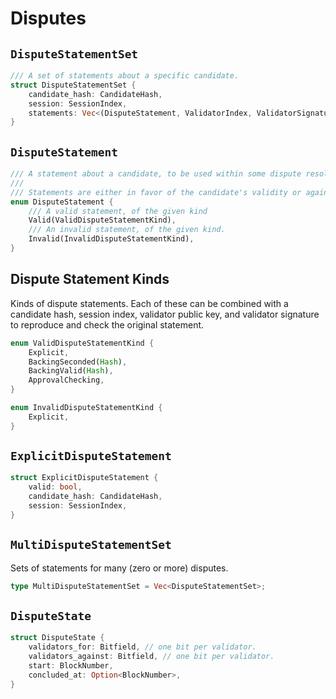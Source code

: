 # Disputes

## `DisputeStatementSet`

```rust
/// A set of statements about a specific candidate.
struct DisputeStatementSet {
    candidate_hash: CandidateHash,
    session: SessionIndex,
    statements: Vec<(DisputeStatement, ValidatorIndex, ValidatorSignature)>,
}
```

## `DisputeStatement`

```rust
/// A statement about a candidate, to be used within some dispute resolution process.
///
/// Statements are either in favor of the candidate's validity or against it.
enum DisputeStatement {
    /// A valid statement, of the given kind
    Valid(ValidDisputeStatementKind),
    /// An invalid statement, of the given kind.
    Invalid(InvalidDisputeStatementKind),
}

```

## Dispute Statement Kinds

Kinds of dispute statements. Each of these can be combined with a candidate hash, session index, validator public key, and validator signature to reproduce and check the original statement.

```rust
enum ValidDisputeStatementKind {
    Explicit,
    BackingSeconded(Hash),
    BackingValid(Hash),
    ApprovalChecking,
}

enum InvalidDisputeStatementKind {
    Explicit,
}
```

## `ExplicitDisputeStatement`

```rust
struct ExplicitDisputeStatement {
    valid: bool,
    candidate_hash: CandidateHash,
    session: SessionIndex,
}
```

## `MultiDisputeStatementSet`

Sets of statements for many (zero or more) disputes.

```rust
type MultiDisputeStatementSet = Vec<DisputeStatementSet>;
```

## `DisputeState`

```rust
struct DisputeState {
    validators_for: Bitfield, // one bit per validator.
    validators_against: Bitfield, // one bit per validator.
    start: BlockNumber,
    concluded_at: Option<BlockNumber>,
}
```
